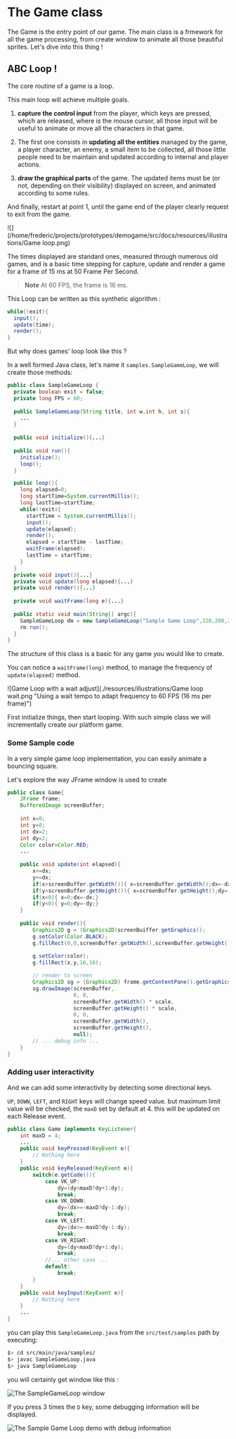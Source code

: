 # The Game class

The Game is the entry point of our game. The main class is a frmework for all the game processing, from create window to animate all those beautiful sprites. Let's dive into this thing ! 

## ABC Loop !

The core routine of a game is a loop. 

This main loop will achieve multiple goals. 

1. **capture the control input** from the player, which keys are pressed, which are released, where is the mouse cursor, all those input will be useful to animate or move all the characters in that game. 

2. The first one consists in **updating all the entities** managed by the game, a player character, an enemy, a small item to be collected, all those little people need to be maintain and updated according to internal and player actions.

3. **draw the graphical parts** of the game. The updated items must be (or not, depending on their visibility) displayed on screen, and animated according to some rules.

And finally, restart at point 1, until the game end of the player clearly request to exit from the game.

![](/home/frederic/projects/prototypes/demogame/src/docs/resources/illustrations/Game loop.png)

The times displayed are standard ones, measured through numerous old games, and is a basic time stepping for capture, update and render  a game for a frame of 15 ms at 50 Frame Per Second.

> **Note** 
> At 60 FPS, the frame is 16 ms.

This Loop can be written as this synthetic algorithm :

```java
while(!exit){
  input();
  update(time);
  render();
} 
```

But why does games' loop look like this ?





In a well formed Java class, let's name it `samples.SampleGameLoop`, we will create those methods:


```java
public class SampleGameLoop {
  private boolean exit = false;
  private long FPS = 60;
  
  public SampleGameLoop(String title, int w,int h, int s){
    ...
  }
  
  public void initialize(){...}
  
  public void run(){
    initialize();
    loop();
  }

  public loop(){
    long elapsed=0;
    long startTime=System.currentMillis();
    long lastTime=startTime;
    while(!exit){
      startTime = System.currentMillis();
      input();
      update(elapsed);
      render();        
      elapsed = startTime - lastTime;
      waitFrame(elapsed);
      lastTime = startTime;
    }
  }
  private void input(){...}
  private void update(long elapsed){...}
  private void render(){...}
  
  private void waitFrame(long e){...}
    
  public static void main(String[] argc){
    SampleGameLoop dm = new SampleGameLoop("Sample Game Loop",320,200,2);
    rm.run();
  }
}
```

The structure of this class is a basic for any game you would like to create.

You can notice a `waitFrame(long)` method, to manage the frequency of `update(elapsed)` method.

![Game Loop with a wait adjust](./resources/illustrations/Game loop wait.png "Using a wait tempo to adapt frequency to 60 FPS (16 ms per frame)")

First initialize things, then start looping. With such simple class we will incrementally create our platform game.

### Some Sample code

In a very simple game loop implementation, you can easily animate a bouncing square.

Let's explore the way JFrame window is used to create

```java
public class Game{
    JFrame frame;
    BufferedImage screenBuffer;
    
    int x=0; 
    int y=0;
    int dx=2; 
    int dy=2;
    Color color=Color.RED;
    ...
    
    public void update(int elapsed){
        x+=dx;
        y+=dx;
        if(x>screenBuffer.getWidth()){ x=screenBuffer.getWidth();dx=-dx;}
        if(y>screenBuffer.getHeight()){ x=screenBuffer.getHeight();dy=-dy;}
        if(x<0){ x=0;dx=-dx;}
        if(y<0){ y=0;dy=-dy;}
    }
    
    public void render(){
        Graphics2D g = (Graphics2D)screenBuiffer.getGraphics();
        g.setColor(Color.BLACK);
        g.fillRect(0,0,screenBuffer.getWidth(),screenBuffer.getHeight());
        
        g.setColor(color);
        g.fillRect(x,y,16,16);

        // render to screen
        Graphics2D sg = (Graphics2D) frame.getContentPane().getGraphics();
        sg.drawImage(screenBuffer, 
                     0, 0, 
                     screenBuffer.getWidth() * scale, 
                     screenBuffer.getHeight() * scale, 
                     0, 0,
                	 screenBuffer.getWidth(), 
                     screenBuffer.getHeight(), 
                     null);
		// ... debug info ...
    }
}
```

### Adding user interactivity

And we can add some interactivity by detecting some directional keys.

`UP`, `DOWN`, `LEFT`, and `RIGHT` keys will change speed value. but maximum limit value will be checked, the `maxD` set by default at 4. this will be updated on each Release event.

```java
public class Game implements KeyListener{
    int maxD = 4;
    ...
    public void keyPressed(KeyEvent e){
        // Nothing here
    }
    public void keyReleased(KeyEvent e){
        switch(e.getCode()){
            case VK_UP:
                dy=(dy<maxD?dy+1:dy);
                break;
            case VK_DOWN:
                dy=(dx>=-maxD?dy-1:dy);
                break;
            case VK_LEFT:
                dy=(dx>=-maxD?dy-1:dy);
                break;
            case VK_RIGHT:
                dy=(dy<maxD?dy+1:dy);
                break;
            //... other case ...
            default:
                break;
        }
    }
    public void keyInput(KeyEvent e){
        // Nothing here
    }
    ...
}
```

you can play this `SampleGameLoop.java` from the `src/test/samples` path by executing:

```bash
$> cd src/main/java/samples/
$> javac SampleGameLoop.java
$> java SampleGameLoop
```

you will certainly get window like this :

![The SampleGameLoop window](./resources/illustrations/SampleGameLoop.png "The Sample GameLoop demonstration window")

If you press 3 times the `D` key, some debugging information will be displayed.

![The Sample Game Loop demo with debug information](./resources/illustrations/SampleGameLoop-debug.png "The Sample Game Loop demo with debug information")